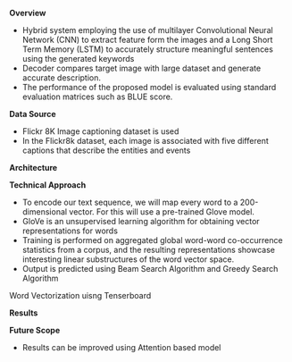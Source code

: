 
**Overview**
- Hybrid system employing the use of multilayer Convolutional Neural Network (CNN) to extract feature form the images and a Long Short Term Memory (LSTM) to accurately structure meaningful sentences using the generated keywords
- Decoder compares target image with large dataset and generate accurate description.
- The performance of the proposed model is evaluated using standard evaluation matrices such as BLUE score.

**Data Source**
- Flickr 8K Image captioning dataset is used
- In the Flickr8k dataset, each image is associated with five different captions that describe the entities and events

**Architecture**

**Technical Approach**
- To encode our text sequence, we will map every word to a 200-dimensional vector. For this will use a pre-trained Glove model.
- GloVe is an unsupervised learning algorithm for obtaining vector representations for words
- Training is performed on aggregated global word-word co-occurrence statistics from a corpus, and the resulting representations showcase interesting linear substructures of the word vector space.
- Output is predicted using Beam Search Algorithm and Greedy Search Algorithm

 Word Vectorization uisng Tenserboard
 
**Results**

**Future Scope**
- Results can be improved using Attention based model

